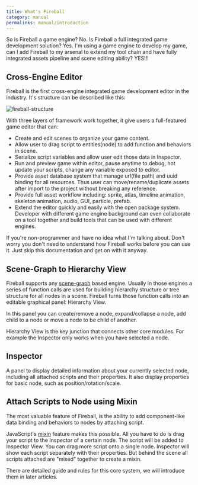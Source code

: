 ```yaml
---
title: What's Fireball
category: manual
permalinks: manual/introduction
---
```


So is Fireball a game engine? No.
Is Fireball a full integrated game development solution? Yes.
I'm using a game engine to develop my game, can I add Fireball to my arsenal to extend my tool chain and have fully integrated assets pipeline and scene editing ability? YES!!!

## Cross-Engine Editor

Fireball is the first cross-engine integrated game development editor in the industry. It's structure can be described like this:

![fireball-structure](https://cloud.githubusercontent.com/assets/344547/8514983/86aef2a6-23cc-11e5-953f-7c47899bf82a.png)

With three layers of framework work together, it give users a full-featured game editor that can:

- Create and edit scenes to organize your game content.
- Allow user to drag script to entities(node) to add function and behaviors in scene.
- Serialize script variables and allow user edit those data in Inspector.
- Run and preview game within editor, pause anytime to debug, hot update your scripts, change any variable exposed to editor.
- Provide asset database system that manage url(file path) and uuid binding for all resources. Thus user can move/rename/duplicate assets after import to the project without breaking any reference.
- Provide full asset workflow including: sprite, atlas, timeline animation, skeleton animation, audio, GUI, particle, prefab.
- Extend the editor quickly and easily with the open package system. Developer with different game engine background can even collaborate on a tool together and build tools that can be used with different engines.

If you're non-programmer and have no idea what I'm talking about. Don't worry you don't need to understand how Fireball works before you can use it. Just skip this documentation and get on with it anyway.

## Scene-Graph to Hierarchy View

Fireball supports any [scene-graph](https://en.wikipedia.org/wiki/Scene_graph) based engine. Usually in those engines a series of function calls are used for building hierarchy structure or tree structure for all nodes in a scene. Fireball turns those function calls into an editable graphical panel: Hierarchy View.

In this panel you can create/remove a node, expand/collapse a node, add child to a node or move a node to be child of another.

Hierarchy View is the key junction that connects other core modules. For example the Inspector only works when you have selected a node.

## Inspector

A panel to display detailed information about your currently selected node, including all attached scripts and their properties. It also display properties for basic node, such as position/rotation/scale.

## Attach Scripts to Node using Mixin

The most valuable feature of Fireball, is the ability to add component-like data binding and behaviors to nodes by attaching script.

JavaScript's [mixin](https://en.wikipedia.org/wiki/Mixin) feature makes this possible. All you have to do is drag your script to the Inspector of a certain node. The script will be added to Inspector View. You can drag more script onto a single node. Inspector will show each script separately with their properties.
But behind the scene all scripts attached are "mixed" together to create a mixin.

There are detailed guide and rules for this core system, we will introduce them in later articles.
